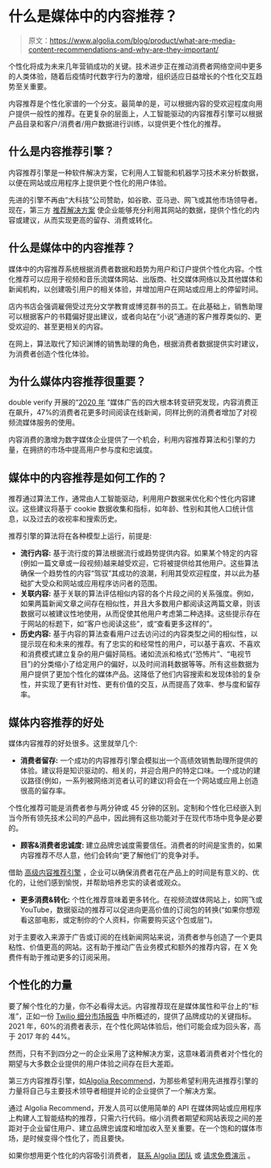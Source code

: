 # 什么是媒体中的内容推荐？

> 原文：<https://www.algolia.com/blog/product/what-are-media-content-recommendations-and-why-are-they-important/>

个性化将成为未来几年营销成功的关键。技术进步正在推动消费者网络空间中更多的人类体验，随着后疫情时代数字行为的激增，组织适应日益增长的个性化交互趋势至关重要。

内容推荐是个性化家谱的一个分支。最简单的是，可以根据内容的受欢迎程度向用户提供一般性的推荐。在更复杂的层面上，人工智能驱动的内容推荐引擎可以根据产品目录和客户/消费者/用户数据进行训练，以提供更个性化的推荐。

## [](#what-is-a-content-recommendation-engine)**什么是内容推荐引擎？**

内容推荐引擎是一种软件解决方案，它利用人工智能和机器学习技术来分析数据，以便在网站或应用程序上提供更个性化的用户体验。

先进的引擎不再由“大科技”公司赞助，如谷歌、亚马逊、网飞或其他市场领导者。现在，第三方 [推荐解决方案](https://www.algolia.com/products/recommendations/) 使企业能够充分利用其网站的数据，提供个性化的内容或建议，从而实现更高的留存、消费或转化。

## [](#what-is-content-recommendation-in-media)**什么是媒体中的内容推荐？**

媒体中的内容推荐系统根据消费者数据和趋势为用户和订户提供个性化内容。个性化推荐可以应用于视频和音乐流媒体网站、出版商、社交媒体网络以及其他媒体和新闻机构，以创建吸引用户的相关体验，并增加用户在网站或应用上的停留时间。

店内书店会强调雇佣受过充分文学教育或博览群书的员工。在此基础上，销售助理可以根据客户的书籍偏好提出建议，或者向站在“小说”通道的客户推荐类似的、更受欢迎的、甚至更相关的内容。

在网上，算法取代了知识渊博的销售助理的角色，根据消费者数据提供实时建议，为消费者创造个性化体验。

## [](#why-are-media-content-recommendations-important)**为什么媒体内容推荐很重要？**

double verify 开展的“[2020 年](https://doubleverify.com/wp-content/uploads/2020/09/DV_Four_Fundamental_Shifts_In_Media_and_Advertising_During_2020.pdf) ”媒体广告的四大根本转变研究发现，内容消费正在飙升，47%的消费者花更多时间阅读在线新闻，同样比例的消费者增加了对视频流媒体服务的使用。

内容消费的激增为数字媒体企业提供了一个机会，利用内容推荐算法和引擎的力量，在拥挤的市场中提高用户参与度和忠诚度。

## [](#how-does-content-recommendation-in-media-work)**媒体中的内容推荐是如何工作的？**

推荐通过算法工作，通常由人工智能驱动，利用用户数据来优化和个性化内容建议。这些建议将基于 cookie 数据收集和指标，如年龄、性别和其他人口统计信息，以及过去的收视率和搜索历史。

推荐引擎的算法将在各种模型上运行，前提是:

*   **流行内容:** 基于流行度的算法根据流行或趋势提供内容。如果某个特定的内容(例如一篇文章或一段视频)越来越受欢迎，它将被提供给其他用户。这些算法确保一个趋势性的内容“驾驭”其成功的浪潮，利用其受欢迎程度，并以此为基础扩大受众和网站或应用程序访问者的范围。
*   **关联内容:** 基于关联的算法评估相似内容的各个片段之间的关系强度。例如，如果两篇新闻文章之间存在相似性，并且大多数用户都阅读这两篇文章，则该数据可以被建议性地使用，从而促使其他用户考虑第二种选择。这些提示存在于网站的标题下，如“客户也阅读这些”，或“查看更多这样的”。
*   **历史内容:** 基于内容的算法查看用户过去访问过的内容类型之间的相似性，以提示现在和未来的推荐。有了忠实的和经常性的用户，可以基于喜欢、不喜欢和消费模式建立复杂的用户偏好简档。诸如流派和格式(“恐怖片”、“电视节目”)的分类缩小了给定用户的偏好，以及时间消耗数据等等。所有这些数据为用户提供了更加个性化的媒体产品。这降低了他们内容搜索和发现体验的复杂性，并实现了更有针对性、更有价值的交互，从而提高了效率、参与度和留存率。

## [](#the-benefits-of-content-recommendation-in-media)**媒体内容推荐的好处**

媒体内容推荐的好处很多。这里就举几个:

*   **消费者留存:** 一个成功的内容推荐引擎会模拟出一个高绩效销售助理所提供的体验。建议将是知识驱动的、相关的，并迎合用户的特定口味。一个成功的建议路径(例如，一系列被网络浏览者认可的建议)将会在一个网站或应用上创造很高的留存率。

个性化推荐可能是消费者参与两分钟或 45 分钟的区别。定制和个性化已经嵌入到当今所有领先技术公司的产品中，因此拥有这些功能对于在现代市场中竞争是必要的。

*   **顾客&消费者忠诚度:** 建立品牌忠诚度需要信任。消费者的时间是宝贵的，如果内容推荐不尽人意，他们会转向“更了解他们”的竞争对手。

借助 [高级内容推荐引擎](https://www.algolia.com/industries-and-solutions/media/) ，企业可以确保消费者花在产品上的时间是有意义的、优化的，让他们感到愉悦，并帮助培养忠实的读者或观众。

*   **更多消费&转化:** 个性化推荐意味着更多转化。在视频流媒体网站上，如网飞或 YouTube，数据驱动的推荐可以促进向更高价值的订阅包的转换(“如果你想观看这部电影，或定制你的个人资料，你需要购买这个包或层”)。

对于主要收入来源于广告或订阅的在线新闻网站来说，消费者参与创造了一个更具粘性、价值更高的网站。这有助于推动广告业务模式和额外的推荐内容，在 X 免费件有助于推动更多的订阅采用。

## [](#the-power-of-personalization)**个性化的力量**

要了解个性化的力量，你不必看得太远。内容推荐现在是媒体属性和平台上的“标准”，正如一份 [Twilio 细分市场报告](https://www.twilio.com/blog/announcing-the-state-of-personalization-2021) 中所概述的，提供了品牌成功的关键指标。2021 年，60%的消费者表示，在个性化网站体验后，他们可能会成为回头客，高于 2017 年的 44%。

然而，只有不到四分之一的企业采用了这种解决方案，这意味着消费者对个性化的期望与大多数企业提供的用户体验之间存在巨大差距。

第三方内容推荐引擎，如[Algolia Recommend](https://www.algolia.com/products/recommendations/)，为那些希望利用先进推荐引擎的力量将自己与主要技术领导者相提并论的企业提供了一个解决方案。

通过 Algolia Recommend，开发人员可以使用简单的 API 在媒体网站或应用程序上构建人工智能结构的推荐，只需六行代码。缩小消费者期望和网站表现之间的差距对于企业留住用户、建立品牌忠诚度和增加收入至关重要。在一个饱和的媒体市场，是时候变得个性化了，而且要快。

如果你想用更个性化的内容吸引消费者， [联系 Algolia 团队](https://www.algolia.com/contactus/) 或 [请求免费演示](https://www.algolia.com/demorequest/) 。